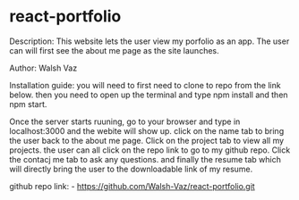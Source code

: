 # react-portfolio

Description: This website lets the user view my porfolio as an app. The user can will first see the about me page as the site launches.

Author: Walsh Vaz

Installation guide: you will need to first need to clone to repo from the link below. then you need to open up the terminal and type npm install and then npm start.

Once the server starts ruuning, go to your browser and type in localhost:3000 and the webite will show up. click on the name tab to bring the user back to the about me page. Click on the project tab to view all my projects. the user can all click on the repo link to go to my github repo. Click the contacj me tab to ask any questions. and finally the resume tab which will directly bring the user to the downloadable link of my resume.   

github repo link: - https://github.com/Walsh-Vaz/react-portfolio.git



